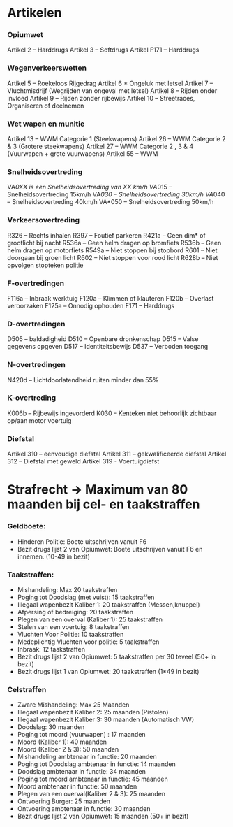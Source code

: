 # Artikelen

### Opiumwet

Artikel 2 – Harddrugs
Artikel 3 – Softdrugs
Artikel F171 – Harddrugs

### Wegenverkeerswetten

Artikel 5 – Roekeloos Rijgedrag
Artikel 6 * Ongeluk met letsel
Artikel 7 – Vluchtmisdrijf (Wegrijden van ongeval met letsel)
Artikel 8 – Rijden onder invloed
Artikel 9 – Rijden zonder rijbewijs
Artikel 10 – Streetraces, Organiseren of deelnemen

### Wet wapen en munitie

Artikel 13 – WWM Categorie 1 (Steekwapens)
Artikel 26 – WWM Categorie 2 & 3 (Grotere steekwapens)
Artikel 27 – WWM Categorie 2 , 3 & 4 (Vuurwapen + grote vuurwapens)
Artikel 55 – WWM

### Snelheidsovertreding

VA*0XX is een Snelheidsovertreding van XX km/h
VA*015 – Snelheidsovertreding 15km/h
VA*030 – Snelheidsovertreding 30km/h
VA*040 – Snelheidsovertreding 40km/h
VA*050 – Snelheidsovertreding 50km/h

### Verkeersovertreding

R326 – Rechts inhalen
R397 – Foutief parkeren
R421a – Geen dim* of grootlicht bij nacht
R536a – Geen helm dragen op bromfiets
R536b – Geen helm dragen op motorfiets
R549a – Niet stoppen bij stopbord
R601 – Niet doorgaan bij groen licht
R602 – Niet stoppen voor rood licht
R628b – Niet opvolgen stopteken politie

### F-overtredingen

F116a – Inbraak werktuig
F120a – Klimmen of klauteren
F120b – Overlast veroorzaken
F125a – Onnodig ophouden
F171 – Harddrugs

### D-overtredingen

D505 – baldadigheid
D510 – Openbare dronkenschap
D515 – Valse gegevens opgeven
D517 – Identiteitsbewijs
D537 – Verboden toegang

### N-overtredingen

N420d – Lichtdoorlatendheid ruiten minder dan 55%

### K-overtreding

K006b – Rijbewijs ingevorderd
K030 – Kenteken niet behoorlijk zichtbaar op/aan motor voertuig

### Diefstal

Artikel 310 – eenvoudige diefstal
Artikel 311 – gekwalificeerde diefstal
Artikel 312 – Diefstal met geweld
Artikel 319 - Voertuigdiefst

# Strafrecht -> Maximum van 80 maanden bij cel- en taakstraffen

### Geldboete:
* Hinderen Politie: Boete uitschrijven vanuit F6
* Bezit drugs lijst 2 van Opiumwet: Boete uitschrijven vanuit F6 en innemen. (10-49 in bezit)

### Taakstraffen:
* Mishandeling: Max 20 taakstraffen
* Poging tot Doodslag (met vuist): 15 taakstraffen
* Illegaal wapenbezit Kaliber 1: 20 taakstraffen (Messen,knuppel)
* Afpersing of bedreiging: 20 taakstraffen
* Plegen van een overval (Kaliber 1): 25 taakstraffen
* Stelen van een voertuig: 8 taakstraffen
* Vluchten Voor Politie: 10 taakstraffen
* Medeplichtig Vluchten voor politie: 5 taakstraffen
* Inbraak: 12 taakstraffen
* Bezit drugs lijst 2 van Opiumwet: 5 taakstraffen per 30 teveel (50+ in bezit)
* Bezit drugs lijst 1 van Opiumwet: 20 taakstraffen (1*49 in bezit)

### Celstraffen
* Zware Mishandeling: Max 25 Maanden 
* Illegaal wapenbezit Kaliber 2: 25 maanden (Pistolen)
* Illegaal wapenbezit Kaliber 3: 30 maanden (Automatisch VW)
* Doodslag: 30 maanden 
* Poging tot moord (vuurwapen) : 17 maanden 
* Moord (Kaliber 1): 40 maanden
* Moord (Kaliber 2 & 3): 50 maanden 
* Mishandeling ambtenaar in functie: 20 maanden
* Poging tot Doodslag ambtenaar in functie: 14 maanden 
* Doodslag ambtenaar in functie: 34 maanden 
* Poging tot moord ambtenaar in functie: 45 maanden
* Moord ambtenaar in functie: 50 maanden 
* Plegen van een overval(Kaliber 2 & 3): 25 maanden
* Ontvoering Burger: 25 maanden
* Ontvoering ambtenaar in functie: 30 maanden
* Bezit drugs lijst 2 van Opiumwet: 15 maanden (50+ in bezit)